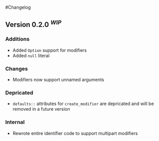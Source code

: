 #Changelog

## Version 0.2.0 <sup><i>WIP</i></sup>
### Additions
* Added `Option` support for modifiers
* Added `null` literal

### Changes
* Modifiers now support unnamed arguments

### Depricated
* `defaults::` attributes for `create_modifier` are depricated and will be removed in a future version

### Internal
* Rewrote entire identifier code to support multipart modifiers